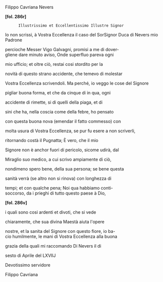 Filippo Cavriana
Nevers



    
      
        
**[fol. 286r]**

        
          Illustrissimo et Eccellentissimo Illustre Signor
        


        
            
Io non scrissi, à Vostra Eccellenza il caso del SorSignor Duca di Nevers mio Padrone
            
percioche Messer Vigo Galvagni, promisi a me di dover-  
gliene dare minuto aviso, Onde superfluo pareva ogni
            
mio ufficio; et oltre ciò, restai cosi stordito per la
            
novità di questo strano accidente, che temevo di molestar
            
Vostra Eccellenza scrivendoli. Ma perché, io veggo le cose del Signore
            
pigliar buona forma, et che da cinque di in qua, ogni
            
accidente di rimette, si di quelli della piaga, et di
            
sini che ha, nella coscia come della febre, ho pensato
            
con questa buona nova (emendar il fatto commesso) con
            
molta usura di Vostra Eccellenza, se pur fu esere a non scriverli,
            
ritornando costà il Pugnatta; È vero, che il mio
            
Signore non è anchor fuori di pericolo, sicome udirà, dal
            
Miraglio suo medico, a cui scrivo ampiamente di ciò,
            
nondimeno spero bene, della sua persona; se bene questa
            
sanità verrà (se altro non si rinova) con longhezza di
            
tempi; et con qualche pena; Noi qua habbiamo conti-  
soccorso, da i prieghi di tutto questo paese à Dio,
        


        
**[fol. 286v]**

        
            
i quali sono cosi ardenti et divoti, che si vede
            
chiaramente, che sua divina Maestà aiuta l'opere
            
nostre, et la sanita del Signore con questo fiore, io ba-  
cio humilmente, le mani di Vostra Eccellenza alla buona
            
grazia della quali mi raccomando Di Nevers il di
            
sesto di Aprile del LXVIIJ
        


        
            
Devotissimo servidore
            
Filippo Cavriana
        


      
    
  